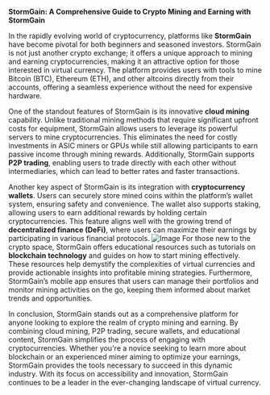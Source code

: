 **StormGain: A Comprehensive Guide to Crypto Mining and Earning with StormGain**

In the rapidly evolving world of cryptocurrency, platforms like **StormGain** have become pivotal for both beginners and seasoned investors. StormGain is not just another crypto exchange; it offers a unique approach to mining and earning cryptocurrencies, making it an attractive option for those interested in virtual currency. The platform provides users with tools to mine Bitcoin (BTC), Ethereum (ETH), and other altcoins directly from their accounts, offering a seamless experience without the need for expensive hardware.

One of the standout features of StormGain is its innovative **cloud mining** capability. Unlike traditional mining methods that require significant upfront costs for equipment, StormGain allows users to leverage its powerful servers to mine cryptocurrencies. This eliminates the need for costly investments in ASIC miners or GPUs while still allowing participants to earn passive income through mining rewards. Additionally, StormGain supports **P2P trading**, enabling users to trade directly with each other without intermediaries, which can lead to better rates and faster transactions.

Another key aspect of StormGain is its integration with **cryptocurrency wallets**. Users can securely store mined coins within the platform’s wallet system, ensuring safety and convenience. The wallet also supports staking, allowing users to earn additional rewards by holding certain cryptocurrencies. This feature aligns well with the growing trend of **decentralized finance (DeFi)**, where users can maximize their earnings by participating in various financial protocols.
 ![Image](https://github.com/user-attachments/assets/b6e7b7a2-655e-4d44-8baa-20c566a3cb65)
For those new to the crypto space, StormGain offers educational resources such as tutorials on **blockchain technology** and guides on how to start mining effectively. These resources help demystify the complexities of virtual currencies and provide actionable insights into profitable mining strategies. Furthermore, StormGain’s mobile app ensures that users can manage their portfolios and monitor mining activities on the go, keeping them informed about market trends and opportunities.

In conclusion, StormGain stands out as a comprehensive platform for anyone looking to explore the realm of crypto mining and earning. By combining cloud mining, P2P trading, secure wallets, and educational content, StormGain simplifies the process of engaging with cryptocurrencies. Whether you're a novice seeking to learn more about blockchain or an experienced miner aiming to optimize your earnings, StormGain provides the tools necessary to succeed in this dynamic industry. With its focus on accessibility and innovation, StormGain continues to be a leader in the ever-changing landscape of virtual currency.